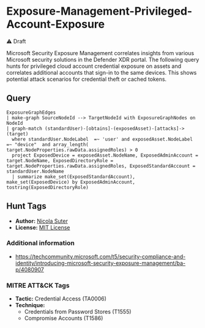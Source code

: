 # Exposure-Management-Privileged-Account-Exposure

⚠️ Draft

Microsoft Security Exposure Management correlates insights from various Microsoft security solutions in the Defender XDR portal.
The following query hunts for privileged cloud account credential exposure on assets and correlates additional accounts that sign-in to the same devices.
This shows potential attack scenarios for credential theft or cached tokens.

## Query

```kusto
ExposureGraphEdges
| make-graph SourceNodeId --> TargetNodeId with ExposureGraphNodes on NodeId 
| graph-match (standardUser)-[obtains]-(exposedAsset)-[attacks]->(target)
  where standardUser.NodeLabel  =~ 'user' and exposedAsset.NodeLabel  =~ "device"  and array_length( target.NodeProperties.rawData.assignedRoles) > 0
  project ExposedDevice = exposedAsset.NodeName, ExposedAdminAccount = target.NodeName, ExposedDirectoryRole = target.NodeProperties.rawData.assignedRoles, ExposedStandardAccount = standardUser.NodeName
  | summarize make_set(ExposedStandardAccount), make_set(ExposedDevice) by ExposedAdminAccount, tostring(ExposedDirectoryRole)
```

## Hunt Tags

* **Author:** [Nicola Suter](https://nicolasuter.ch)
* **License:** [MIT License](https://github.com/nicolonsky/ITDR/blob/main/LICENSE)

### Additional information

* <https://techcommunity.microsoft.com/t5/security-compliance-and-identity/introducing-microsoft-security-exposure-management/ba-p/4080907>


### MITRE ATT&CK Tags

* **Tactic:** Credential Access (TA0006)
* **Technique:**
    * Credentials from Password Stores (T1555)
    * Compromise Accounts (T1586)
